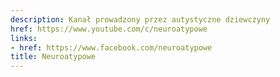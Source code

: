 ```yaml
---
description: Kanał prowadzony przez autystyczne dziewczyny
href: https://www.youtube.com/c/neuroatypowe
links:
- href: https://www.facebook.com/neuroatypowe
title: Neuroatypowe
---
```

